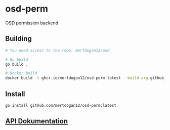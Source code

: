 # osd-perm

OSD permission backend

## Building

```bash
# You need access to the repo: mertdogan12/osd

# Go build
go build .

# Docker build
docker build -t ghcr.io/mertdogan12/osd-perm:latest --build-arg github_username=$GIHUB_USERNAME --build-arg github_token=$GIHUB_TOKEN .
```

## Install

```bash
go install github.com/mertdogan12/osd-perm:latest
```

## [API Dokumentation](https://documenter.getpostman.com/view/14220165/UyrBhvb9)
